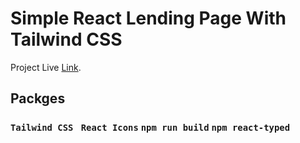 # Simple React Lending Page With Tailwind CSS 

Project Live  [Link](https://resonant-quokka-2af8dd.netlify.app/).

## Packges

### `Tailwind CSS ` `React Icons` `npm run build` `npm react-typed`